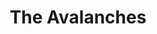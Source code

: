 ---
title: "The Avalanches"
summary: "The Avalanches are an Australian electronic music group formed in Melbourne in 1997. They have released three studio albums Since I Left You , Wildflower , and We Will Always Love You , and perform live and recorded DJ sets. The group currently consists of Robbie Chater, Tony Di Blasi and Andy Szekeres. The band is an exponent of the plunderphonics genre, and their first album, Since I Left You, has been recognised by many critics as the most important example of the genre."
slug: "the-avalanches"
image: "the-avalanches.jpg"
apple_music_artist_url: "https://music.apple.com/gb/artist/the-avalanches/27524431"
wikipedia_url: "https://en.wikipedia.org/wiki/The_Avalanches"
---